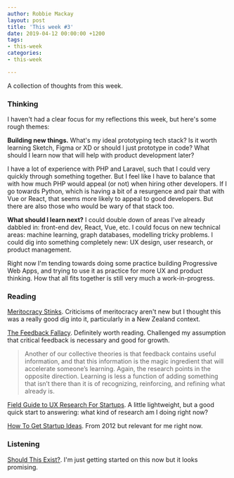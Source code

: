 ```yaml
---
author: Robbie Mackay
layout: post
title: 'This week #3'
date: 2019-04-12 00:00:00 +1200
tags:
- this-week
categories:
- this-week

---
```

A collection of thoughts from this week.

### Thinking

I haven't had a clear focus for my reflections this week, but here's some rough themes:

**Building new things.** What's my ideal prototyping tech stack? Is it worth learning Sketch, Figma or XD or should I just prototype in code? What should I learn now that will help with product development later?

I have a lot of experience with PHP and Laravel, such that I could very quickly through something together. But I feel like I have to balance that with how much PHP would appeal (or not) when hiring other developers. If I go towards Python, which is having a bit of a resurgence and pair that with Vue or React, that seems more likely to appeal to good developers. But there are also those who would be wary of that stack too.

**What should I learn next?** I could double down of areas I've already dabbled in: front-end dev, React, Vue, etc. I could focus on new technical areas: machine learning, graph databases, modelling tricky problems. I could dig into something completely new: UX design, user research, or product management.

Right now I'm tending towards doing some practice building Progressive Web Apps, and trying to use it as practice for more UX and product thinking. How that all fits together is still very much a work-in-progress.

### Reading

[Meritocracy Stinks](https://medium.com/@sarvnaz/meritocracy-stinks-585a6d9092a6). Criticisms of meritocracy aren't new but I thought this was a really good dig into it, particularly in a New Zealand context.

[The Feedback Fallacy](https://hbr.org/2019/03/the-feedback-fallacy). Definitely worth reading. Challenged my assumption that critical feedback is necessary and good for growth. 

> Another of our collective theories is that feedback contains useful information, and that this information is the magic ingredient that will accelerate someone’s learning. Again, the research points in the opposite direction. Learning is less a function of adding something that isn’t there than it is of recognizing, reinforcing, and refining what already is.

[Field Guide to UX Research For Startups](https://library.gv.com/field-guide-to-ux-research-for-startups-8569114c27fb?gi=85e2281fc721 "Field Guide to UX Research for Startups"). A little lightweight, but a good quick start to answering: what kind of research am I doing right now?

[How To Get Startup Ideas](http://www.paulgraham.com/startupideas.html "How To Get Startup Ideas"). From 2012 but relevant for me right now.

### Listening

[Should This Exist?](https://shouldthisexist.com/). I'm just getting started on this now but it looks promising.